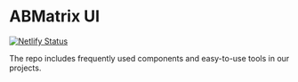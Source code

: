 # ABMatrix UI

[![Netlify Status](https://api.netlify.com/api/v1/badges/38d5b20d-8afe-413f-9654-9b91db580aec/deploy-status)](https://app.netlify.com/sites/abmatrix-ui/deploys)

The repo includes frequently used components and easy-to-use tools in our projects.
